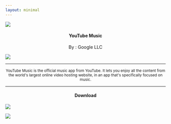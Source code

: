```yaml
---
layout: minimal
---
```


![](https://is.gd/IJDaYv)

<h4> <p align="center"> YouTube Music </p> </h4>

<p align="center"> By : Google LLC </p>

![](https://img.shields.io/badge/dynamic/json?label=Version&color=success&labelColor=success&style=for-the-badge&query=%24%5B"com.google.android.apps.youtube.music.apk"%5D&url=https%3A%2F%2Fis.gd%2F2wPvAM)

---

<p align="center"> <sub>
YouTube Music is the official music app from YouTube. It lets you enjoy all the content from the world's largest online video hosting website, in an app that's specifically focused on music.
</sub> </p>

---

<h4> <p align="center"> Download </p> </h4>

[![](https://is.gd/msLKmJ)](https://is.gd/DaunCd)

[![](https://is.gd/RqolQb)](https://is.gd/GJqtaT)

